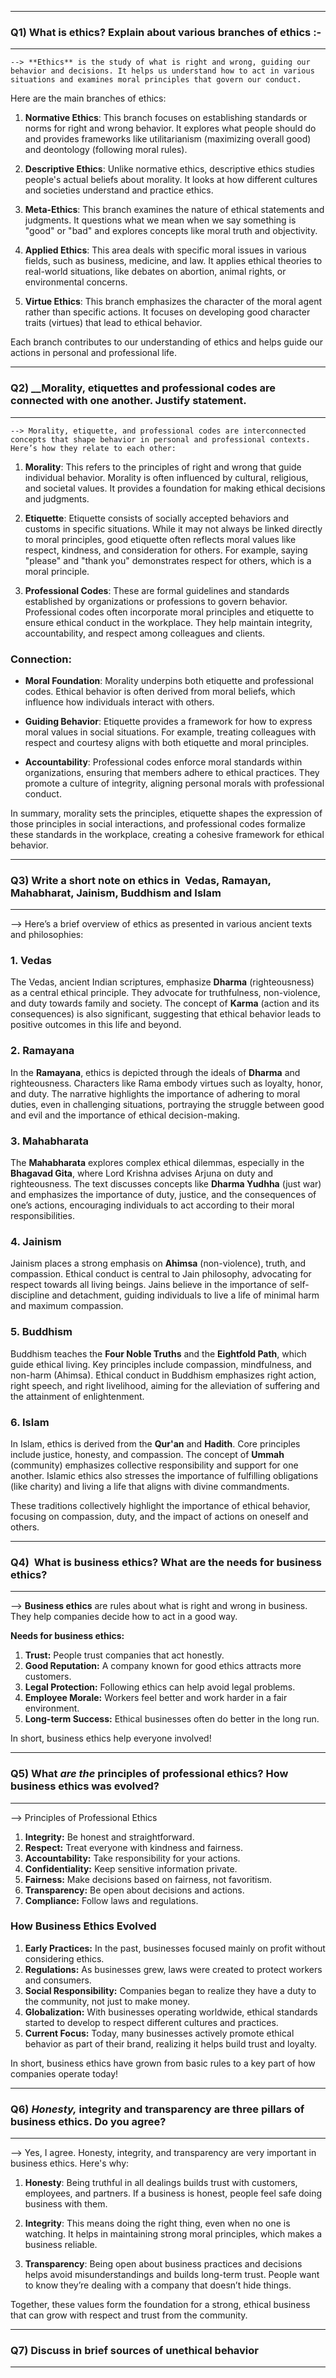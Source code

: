 
---
### Q1) What is ethics? Explain about various branches of ethics :-

---
	--> **Ethics** is the study of what is right and wrong, guiding our behavior and decisions. It helps us understand how to act in various situations and examines moral principles that govern our conduct.

Here are the main branches of ethics:

1. **Normative Ethics**: This branch focuses on establishing standards or norms for right and wrong behavior. It explores what people should do and provides frameworks like utilitarianism (maximizing overall good) and deontology (following moral rules).

2. **Descriptive Ethics**: Unlike normative ethics, descriptive ethics studies people's actual beliefs about morality. It looks at how different cultures and societies understand and practice ethics.

3. **Meta-Ethics**: This branch examines the nature of ethical statements and judgments. It questions what we mean when we say something is "good" or "bad" and explores concepts like moral truth and objectivity.

4. **Applied Ethics**: This area deals with specific moral issues in various fields, such as business, medicine, and law. It applies ethical theories to real-world situations, like debates on abortion, animal rights, or environmental concerns.

5. **Virtue Ethics**: This branch emphasizes the character of the moral agent rather than specific actions. It focuses on developing good character traits (virtues) that lead to ethical behavior.

Each branch contributes to our understanding of ethics and helps guide our actions in personal and professional life.


---
### Q2) __Morality, etiquettes and professional codes are connected with one another. Justify statement. 

---
	--> Morality, etiquette, and professional codes are interconnected concepts that shape behavior in personal and professional contexts. Here’s how they relate to each other:

1. **Morality**: This refers to the principles of right and wrong that guide individual behavior. Morality is often influenced by cultural, religious, and societal values. It provides a foundation for making ethical decisions and judgments.

2. **Etiquette**: Etiquette consists of socially accepted behaviors and customs in specific situations. While it may not always be linked directly to moral principles, good etiquette often reflects moral values like respect, kindness, and consideration for others. For example, saying "please" and "thank you" demonstrates respect for others, which is a moral principle.

3. **Professional Codes**: These are formal guidelines and standards established by organizations or professions to govern behavior. Professional codes often incorporate moral principles and etiquette to ensure ethical conduct in the workplace. They help maintain integrity, accountability, and respect among colleagues and clients.

### Connection:

- **Moral Foundation**: Morality underpins both etiquette and professional codes. Ethical behavior is often derived from moral beliefs, which influence how individuals interact with others.
  
- **Guiding Behavior**: Etiquette provides a framework for how to express moral values in social situations. For example, treating colleagues with respect and courtesy aligns with both etiquette and moral principles.

- **Accountability**: Professional codes enforce moral standards within organizations, ensuring that members adhere to ethical practices. They promote a culture of integrity, aligning personal morals with professional conduct.

In summary, morality sets the principles, etiquette shapes the expression of those principles in social interactions, and professional codes formalize these standards in the workplace, creating a cohesive framework for ethical behavior.

---
### Q3) Write a short note on ethics in  Vedas, Ramayan, Mahabharat, Jainism, Buddhism and Islam


---
--> Here’s a brief overview of ethics as presented in various ancient texts and philosophies:

### 1. **Vedas**
The Vedas, ancient Indian scriptures, emphasize **Dharma** (righteousness) as a central ethical principle. They advocate for truthfulness, non-violence, and duty towards family and society. The concept of **Karma** (action and its consequences) is also significant, suggesting that ethical behavior leads to positive outcomes in this life and beyond.

### 2. **Ramayana**
In the **Ramayana**, ethics is depicted through the ideals of **Dharma** and righteousness. Characters like Rama embody virtues such as loyalty, honor, and duty. The narrative highlights the importance of adhering to moral duties, even in challenging situations, portraying the struggle between good and evil and the importance of ethical decision-making.

### 3. **Mahabharata**
The **Mahabharata** explores complex ethical dilemmas, especially in the **Bhagavad Gita**, where Lord Krishna advises Arjuna on duty and righteousness. The text discusses concepts like **Dharma Yudhha** (just war) and emphasizes the importance of duty, justice, and the consequences of one’s actions, encouraging individuals to act according to their moral responsibilities.

### 4. **Jainism**
Jainism places a strong emphasis on **Ahimsa** (non-violence), truth, and compassion. Ethical conduct is central to Jain philosophy, advocating for respect towards all living beings. Jains believe in the importance of self-discipline and detachment, guiding individuals to live a life of minimal harm and maximum compassion.

### 5. **Buddhism**
Buddhism teaches the **Four Noble Truths** and the **Eightfold Path**, which guide ethical living. Key principles include compassion, mindfulness, and non-harm (Ahimsa). Ethical conduct in Buddhism emphasizes right action, right speech, and right livelihood, aiming for the alleviation of suffering and the attainment of enlightenment.

### 6. **Islam**
In Islam, ethics is derived from the **Qur'an** and **Hadith**. Core principles include justice, honesty, and compassion. The concept of **Ummah** (community) emphasizes collective responsibility and support for one another. Islamic ethics also stresses the importance of fulfilling obligations (like charity) and living a life that aligns with divine commandments.

These traditions collectively highlight the importance of ethical behavior, focusing on compassion, duty, and the impact of actions on oneself and others.


---
### Q4)  What is business ethics? What are the needs for business ethics?

---

--> **Business ethics** are rules about what is right and wrong in business. They help companies decide how to act in a good way.

**Needs for business ethics:**

1. **Trust:** People trust companies that act honestly.
2. **Good Reputation:** A company known for good ethics attracts more customers.
3. **Legal Protection:** Following ethics can help avoid legal problems.
4. **Employee Morale:** Workers feel better and work harder in a fair environment.
5. **Long-term Success:** Ethical businesses often do better in the long run. 

In short, business ethics help everyone involved!

---
### Q5) What _are the_ principles of professional ethics? How business ethics was evolved?

---
--> Principles of Professional Ethics

1. **Integrity:** Be honest and straightforward.
2. **Respect:** Treat everyone with kindness and fairness.
3. **Accountability:** Take responsibility for your actions.
4. **Confidentiality:** Keep sensitive information private.
5. **Fairness:** Make decisions based on fairness, not favoritism.
6. **Transparency:** Be open about decisions and actions.
7. **Compliance:** Follow laws and regulations.

### How Business Ethics Evolved

1. **Early Practices:** In the past, businesses focused mainly on profit without considering ethics.
2. **Regulations:** As businesses grew, laws were created to protect workers and consumers.
3. **Social Responsibility:** Companies began to realize they have a duty to the community, not just to make money.
4. **Globalization:** With businesses operating worldwide, ethical standards started to develop to respect different cultures and practices.
5. **Current Focus:** Today, many businesses actively promote ethical behavior as part of their brand, realizing it helps build trust and loyalty.

In short, business ethics have grown from basic rules to a key part of how companies operate today!

---
### Q6) _Honesty,_ integrity and transparency are three pillars of business ethics. Do you agree?

---

--> Yes, I agree. Honesty, integrity, and transparency are very important in business ethics. Here's why:

1. **Honesty**: Being truthful in all dealings builds trust with customers, employees, and partners. If a business is honest, people feel safe doing business with them.

2. **Integrity**: This means doing the right thing, even when no one is watching. It helps in maintaining strong moral principles, which makes a business reliable.

3. **Transparency**: Being open about business practices and decisions helps avoid misunderstandings and builds long-term trust. People want to know they’re dealing with a company that doesn’t hide things.

Together, these values form the foundation for a strong, ethical business that can grow with respect and trust from the community.

---
### Q7) Discuss in brief sources of unethical behavior

---

